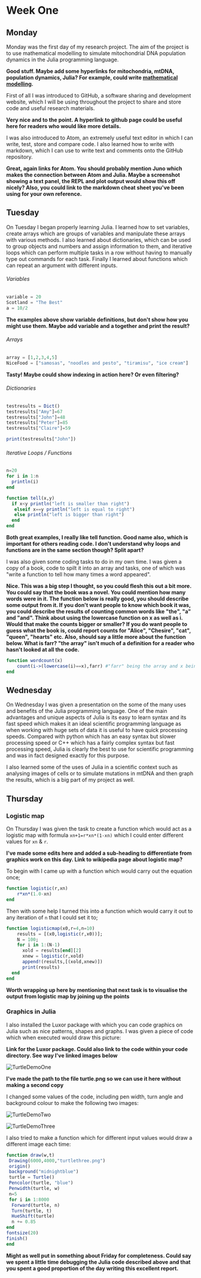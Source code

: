 # Week One
## Monday
Monday was the first day of my research project. The aim of the project is to use mathematical modelling to simulate mitochondrial DNA population dynamics in the Julia programming language.

**Good stuff.  Maybe add some hyperlinks for mitochondria, mtDNA, population dynamics, Julia?  For example, could write [mathematical modelling](https://people.maths.bris.ac.uk/~madjl/course_text.pdf).**

First of all I was introduced to GitHub, a software sharing and development website, which I will be using throughout the project to share and store code and useful research materials.

**Very nice and to the point.  A hyperlink to github page could be useful here for readers who would like more details.**

I was also introduced to Atom, an extremely useful text editor in which I can write, test, store and compare code. I also learned how to write with markdown, which I can use to write text and comments onto the GitHub repository.

**Great, again links for Atom.  You should probably mention Juno which makes the connection between Atom and Julia.  Maybe a screenshot showing a text panel, the REPL and plot output would show this off nicely?  Also, you could link to the markdown cheat sheet you've been using for your own reference.**

## Tuesday
On Tuesday I began properly learning Julia. I learned how to set variables, create arrays which are groups of variables and manipulate these arrays with various methods. I also learned about dictionaries, which can be used to group objects and numbers and assign information to them, and iterative loops which can perform multiple tasks in a row without having to manually type out commands for each task. Finally I learned about functions which can repeat an argument with different inputs.

###### Variables

```julia
variable = 20
Scotland = "The Best"
a = 10/2
```

**The examples above show variable definitions, but don't show how you might use them.  Maybe add variable and a together and print the result?**

###### Arrays

```julia
array = [1,2,3,4,5]
NiceFood = ["samosas", "noodles and pesto", "tiramisu", "ice cream"]
```
**Tasty!  Maybe could show indexing in action here?  Or even filtering?**
###### Dictionaries

```julia
testresults = Dict()
testresults["Amy"]=67
testresults["John"]=48
testresults["Peter"]=85
testresults["Claire"]=59

print(testresults["John"])
```
###### Iterative Loops / Functions

```julia
n=20
for i in 1:n
  println(i)
end

function tell(x,y)
  if x<y println("left is smaller than right")
   elseif x==y println("left is equal to right")
   else println("left is bigger than right")
  end
end
```
**Both great examples, I really like tell function.  Good name also, which is important for others reading code.  I don't understand why loops and functions are in the same section though?  Split apart?**

I was also given some coding tasks to do in my own time. I was given a copy of a book, code to spilt it into an array and tasks, one of which was "write a function to tell how many times a word appeared".

**Nice.  This was a big step I thought, so you could flesh this out a bit more.  You could say that the book was a novel.  You could mention how many words were in it.  The function below is really good, you should describe some output from it.  If you don't want people to know which book it was, you could describe the results of counting common words like "the", "a" and "and".  Think about using the lowercase function on x as well as i.  Would that make the counts bigger or smaller?  If you do want people to guess what the book is, could report counts for "Alice", "Chesire", "cat", "queen", "hearts" etc.  Also, should say a little more about the function below.  What is farr?  "the array" isn't much of a definition for a reader who hasn't looked at all the code.**

```julia
function wordcount(x)
    count(i->(lowercase(i)==x),farr) #"farr" being the array and x being the word input
end
```

## Wednesday

On Wednesday I was given a presentation on the some of the many uses and benefits of the Julia programming language. One of the main advantages and unique aspects of Julia is its easy to learn syntax and its fast speed which makes it an ideal scientific programming language as when working with huge sets of data it is useful to have quick processing speeds. Compared with python which has an easy syntax but slower processing speed or C++ which has a fairly complex syntax but fast processing speed, Julia is clearly the best to use for scientific programming and was in fact designed exactly for this purpose.

I also learned some of the uses of Julia in a scientific context such as analysing images of cells or to simulate mutations in mtDNA and then graph the results, which is a big part of my project as well.

## Thursday

### Logistic map

On Thursday I was given the task to create a function which would act as a logistic map with formula `xn+1=r*xn*(1-xn)` which I could enter different values for `xn` & `r`.

**I've made some edits here and added a sub-heading to differentiate from graphics work on this day.  Link to wikipedia page about logistic map?**

To begin with I came up with a function which would carry out the equation once;
```julia
function logistic(r,xn)
    r*xn*(1.0-xn)
end
```
Then with some help I turned this into a function which would carry it out to any iteration of `n` that I could set it to;
```julia
function logisticmap(x0,r=4,n=10)
    results = [(x0,logistic(r,x0))];
    N = 100;
    for i in 1:(N-1)
      xold = results[end][2]
      xnew = logistic(r,xold)
      append!(results,[(xold,xnew)])
      print(results)
  end
end
```
**Worth wrapping up here by mentioning that next task is to visualise the output from logistic map by joining up the points**

### Graphics in Julia
I also installed the Luxor package with which you can code graphics on Julia such as nice patterns, shapes and graphs. I was given a piece of code which when executed would draw this picture:

**Link for the Luxor package.  Could also link to the code within your code directory.  See way I've linked images below**

![TurtleDemoOne](../code/turtle.png)

**I've made the path to the file turtle.png so we can use it here without making a second copy**

I changed some values of the code, including pen width, turn angle and background colour to make the following two images:

![TurtleDemoTwo](../code/turtletwo.png)

![TurtleDemoThree](../code/turtlethree.png)

I also tried to make a function which for different input values would draw a different image each time:
```julia
function draw(w,t)
 Drawing(6000,4000,"turtlethree.png")
 origin()
 background("midnightblue")
 turtle = Turtle()
 Pencolor(turtle, "blue")
 Penwidth(turtle, w)
 n=5
 for i in 1:8000
  Forward(turtle, n)
  Turn(turtle, t)
  HueShift(turtle)
  n += 0.85
end
fontsize(20)
finish()
end
```

**Might as well put in something about Friday for completeness.  Could say we spent a little time debugging the Julia code described above and that you spent a good proportion of the day writing this excellent report.**
